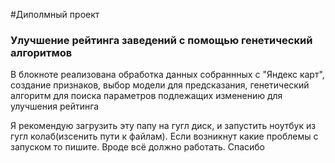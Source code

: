 #Диполмный проект 
### Улучшение рейтинга заведений с помощью генетический алгоритмов 
В блокноте реализована обработка данных собраннных с "Яндекс карт", создание признаков, выбор модели для предсказания,
генетический алгоритм для поиска параметров подлежащих изменению для улучшения рейтинга 


Я рекомендую загрузить эту папу на гугл диск, и запустить ноутбук из гугл колаб(изсенить пути к файлам). 
Если возникнут какие проблемы с запуском то пишите. Вроде всё должно работать. Спасибо 
 
